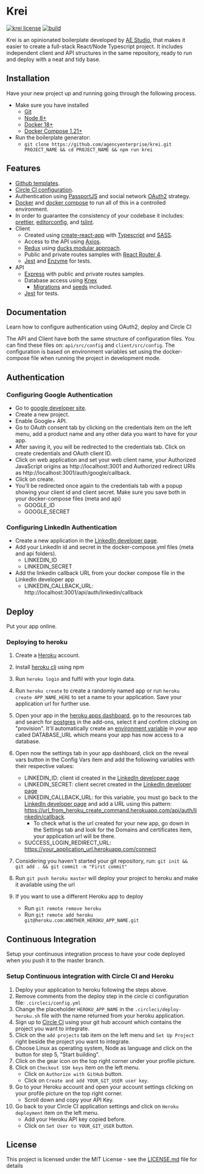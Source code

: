 # Krei

[![krei license](https://img.shields.io/badge/license-MIT-blue.svg)](https://github.com/agencyenterprise/krei/blob/master/LICENCE.md)
[![build](https://circleci.com/gh/agencyenterprise/krei.svg?style=shield&circle-token=3d749403becdba1c3b622fb512abad50192930b6)](https://circleci.com/gh/agencyenterprise/krei)

Krei is an opinionated boilerplate developed by [AE Studio](https://ae.studio/), that makes it easier to create a full-stack React/Node Typescript project. It includes independent client and API structures in the same repository, ready to run and deploy with a neat and tidy base.

## Installation

Have your new project up and running going through the following process.

- Make sure you have installed
  - [Git](https://git-scm.com/book/en/v2/Getting-Started-Installing-Git)
  - [Node 8+](https://nodejs.org/en/)
  - [Docker 18+](https://docs.docker.com/install/)
  - [Docker Compose 1.21+](https://docs.docker.com/compose/install/)
- Run the boilerplate generator:
  - `git clone https://github.com/agencyenterprise/krei.git PROJECT_NAME && cd PROJECT_NAME && npm run krei`

## Features

* [Github templates](https://blog.github.com/2016-02-17-issue-and-pull-request-templates/).
* [Circle CI configuration](https://circleci.com/docs/2.0/configuration-reference/#section=configuration).
* Authentication using [PassportJS](http://www.passportjs.org/) and social network [OAuth2](https://oauth.net/2/) strategy.
* [Docker](https://docs.docker.com) and [docker compose](https://docs.docker.com/compose/) to run all of this in a controlled environment.
* In order to guarantee the consistency of your codebase it includes: [prettier](https://github.com/prettier/prettier), [editorconfig](https://editorconfig.org/), and [tslint](https://palantir.github.io/tslint/).
* Client
  * Created using [create-react-app](https://github.com/facebook/create-react-app) with [Typescript](https://www.typescriptlang.org/docs/home.html) and [SASS](https://sass-lang.com/).
  * Access to the API using [Axios](https://github.com/axios/axios).
  * [Redux](https://github.com/reduxjs/redux) using [ducks modular approach](https://github.com/erikras/ducks-modular-redux).
  * Public and private routes samples with [React Router 4](https://reacttraining.com/react-router/core/guides/philosophy).
  * [Jest](https://jestjs.io/) and [Enzyme](https://github.com/airbnb/enzyme) for tests.
* API
  * [Express](https://expressjs.com/) with public and private routes samples.
  * Database access using [Knex](https://knexjs.org/)
      * [Migrations](https://knexjs.org/#Migrations-CLI) and [seeds](https://knexjs.org/#Seeds-CLI) included.
  * [Jest](https://jestjs.io/) for tests.

## Documentation

Learn how to configure authentication using OAuth2, deploy and Circle CI

The API and Client have both the same structure of configuration files. You can find these files on: `api/src/config` and `client/src/config`. The configuration is based on environment variables set using the docker-compose file when running the project in development mode.

## Authentication

### Configuring Google Authentication

* Go to [google developer site](https://console.developers.google.com).
* Create a new project.
* Enable Google+ API.
* Go to OAuth consent tab by clicking on the credentials item on the left menu, add a product name and any other data you want to have for your app.
* After saving it, you will be redirected to the credentials tab. Click on create credentials and OAuth client ID.
* Click on web application and set your web client name, your Authorized JavaScript origins as http://localhost:3001 and Authorized redirect URIs as http://localhost:3001/auth/google/callback.
* Click on create.
* You'll be redirected once again to the credentials tab with a popup showing your client id and client secret. Make sure you save both in your docker-compose files (meta and api)
    * GOOGLE_ID
    * GOOGLE_SECRET

### Configuring LinkedIn Authentication

- Create a new application in the [LinkedIn developer page](https://www.linkedin.com/developer/apps).
- Add your LinkedIn id and secret in the docker-compose.yml files (meta and api folders).
  - LINKEDIN_ID
  - LINKEDIN_SECRET
- Add the linkedin callback URL from your docker compose file in the LinkedIn developer app
  - LINKEDIN_CALLBACK_URL: http://localhost:3001/api/auth/linkedin/callback

## Deploy

Put your app online.

### Deploying to heroku

1. Create a [Heroku](https://www.heroku.com/) account.
2. Install [heroku cli](https://www.npmjs.com/package/heroku) using npm
3. Run `heroku login` and fulfil with your login data.
4. Run `heroku create` to create a randomly named app or run `heroku create APP_NAME_HERE` to set a name to your application. Save your application url for further use.
5. Open your app in the [heroku apps dashboard](https://dashboard.heroku.com/apps), go to the resources tab and search for [postgres](https://elements.heroku.com/addons/heroku-postgresql) in the add-ons, select it and confirm clicking on "provision". It'll automatically create an [environment variable](https://devcenter.heroku.com/articles/config-vars) in your app called DATABASE_URL which means your app has now access to a database.
6. Open now the settings tab in your app dashboard, click on the reveal vars button in the Config Vars item and add the following variables with their respective values:

   - LINKEDIN_ID: client id created in the [LinkedIn developer page](https://www.linkedin.com/developer/apps)
   - LINKEDIN_SECRET: client secret created in the [LinkedIn developer page](https://www.linkedin.com/developer/apps)
   - LINKEDIN_CALLBACK_URL: for this variable, you must go back to the [LinkedIn developer page](https://www.linkedin.com/developer/apps) and add a URL using this pattern: https://url_from_heroku_create_command.herokuapp.com/api/auth/linkedin/callback.
     - To check what is the url created for your new app, go down in the Settings tab and look for the Domains and certificates item, your application url will be there.
   - SUCCESS_LOGIN_REDIRECT_URL: https://your_application_url.herokuapp.com/connect

7. Considering you haven't started your git repository, run: `git init && git add . && git commit -m "First commit"`
8. Run `git push heroku master` will deploy your project to heroku and make it available using the url
9. If you want to use a different Heroku app to deploy
   - Run `git remote remove heroku`
   - Run `git remote add heroku git@heroku.com:ANOTHER_HEROKU_APP_NAME.git`

## Continuous Integration

Setup your continuous integration process to have your code deployed when you push it to the master branch.

### Setup Continuous integration with Circle CI and Heroku

1. Deploy your application to heroku following the steps above.
2. Remove comments from the deploy step in the circle ci configuration file: `.circleci/config.yml`
3. Change the placeholder `HEROKU_APP_NAME` in the `.circleci/deploy-heroku.sh` file with the name returned from your heroku application.
4. Sign up to [Circle CI](https://circleci.com/) using your git hub account which contains the project you want to integrate.
5. Click on the `add projects` tab item on the left menu and `Set Up Project` right beside the project you want to integrate.
6. Choose Linux as operating system, Node as language and click on the button for step 5, "Start building".
7. Click on the gear icon on the top right corner under your profile picture.
8. Click on `Checkout SSH keys` item on the left menu.
    * Click on `Authorize with GitHub` button.
    * Click on `Create and add YOUR_GIT_USER user key`.
9.  Go to your Heroku account and open your account settings clicking on your profile picture on the top right corner.
    * Scroll down and copy your API Key.
10. Go back to your Circle CI application settings and click on `Heroku deployment` item on the left menu.
    * Add your Heroku API key copied before.
    * Click on `Set User to YOUR_GIT_USER` button.

## License

This project is licensed under the MIT License - see the [LICENSE.md](https://github.com/agencyenterprise/krei/blob/master/LICENCE.md) file for details
